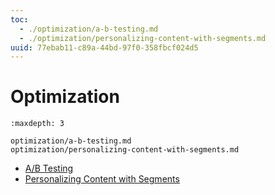 ```yaml
---
toc:
  - ./optimization/a-b-testing.md
  - ./optimization/personalizing-content-with-segments.md
uuid: 77ebab11-c89a-44bd-97f0-358fbcf024d5
---
```

# Optimization

```{toctree}
:maxdepth: 3

optimization/a-b-testing.md
optimization/personalizing-content-with-segments.md
```

- [A/B Testing](./optimization/a-b-testing.md)
- [Personalizing Content with Segments](./optimization/personalizing-content-with-segments.md)

